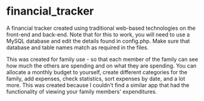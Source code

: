 # financial_tracker
A financial tracker created using traditional web-based technologies on the front-end and back-end. Note that for this to work, you will need to use a MySQL database and edit the details found in config.php. Make sure that database and table names match as required in the files. 

This was created for family use - so that each member of the family can see how much the others are spending and on what they are spending. You can allocate a monthly budget to yourself, create different categories for the family, add expenses, check statistics, sort expenses by date, and a lot more. This was created because I couldn't find a similar app that had the functionality of viewing your family members' expenditures.
